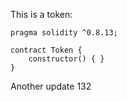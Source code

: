 This is a token: 

```
pragma solidity ^0.8.13;

contract Token {
    constructor() { }
}

```

Another update 132